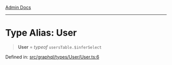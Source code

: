 [Admin Docs](/)

***

# Type Alias: User

> **User** = *typeof* `usersTable.$inferSelect`

Defined in: [src/graphql/types/User/User.ts:6](https://github.com/PalisadoesFoundation/talawa-api/blob/a4f57b3a64e82c74809b195eb7bde9c04b2a5e89/src/graphql/types/User/User.ts#L6)
